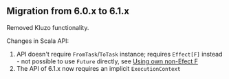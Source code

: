 ## Migration from 6.0.x to 6.1.x

Removed Kluzo functionality.

Changes in Scala API:

1. API doesn't require `FromTask`/`ToTask` instance; requires `Effect[F]` instead - not possible to use `Future` directly, see
[Using own non-Efect F](README.md#using-own-non-effect-f)
1. The API of 6.1.x now requires an implicit `ExecutionContext`
